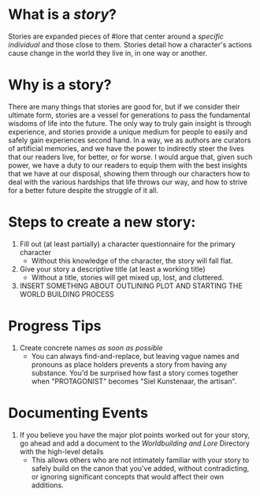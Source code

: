 # What is a *story*?
Stories are expanded pieces of #lore that center around a *specific individual* and those close to them. Stories detail how a character's actions cause change in the world they live in, in one way or another.
# Why is a story?
There are many things that stories are good for, but if we consider their ultimate form, stories are a vessel for generations to pass the fundamental wisdoms of life into the future. The only way to truly gain insight is through experience, and stories provide a unique medium for people to easily and safely gain experiences second hand. In a way, we as authors are curators of artificial memories, and we have the power to indirectly steer the lives that our readers live, for better, or for worse. I would argue that, given such power, we have a duty to our readers to equip them with the best insights that we have at our disposal, showing them through our characters how to deal with the various hardships that life throws our way, and how to strive for a better future despite the struggle of it all.

# Steps to create a new story:
1. Fill out (at least partially) a character questionnaire for the primary character
	- Without this knowledge of the character, the story will fall flat.
2. Give your story a descriptive title (at least a working title)
	- Without a title, stories will get mixed up, lost, and cluttered.
3. INSERT SOMETHING ABOUT OUTLINING PLOT AND STARTING THE WORLD BUILDING PROCESS

# Progress Tips
1. Create concrete names *as soon as possible*
	- You can always find-and-replace, but leaving vague names and pronouns as place holders prevents a story from having any substance. You'd be surprised how fast a story comes together when "PROTAGONIST" becomes "Siel Kunstenaar, the artisan".

# Documenting Events
1. If you believe you have the major plot points worked out for your story, go ahead and add a document to the *Worldbuilding and Lore* Directory with the high-level details
	- This allows others who are not intimately familiar with your story to safely build on the canon that you've added, without contradicting, or ignoring significant concepts that would affect their own additions.
